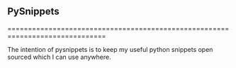 
## PySnippets
==============================================================================

The intention of pysnippets is to keep my useful python snippets open sourced
which I can use anywhere.
